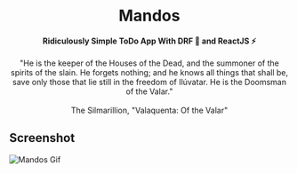 <a id="top"></a>
<br />

<div align="center">
  <h1>Mandos</h1>
  <p align="center">
    <b>Ridiculously Simple ToDo App With DRF 🐍 and ReactJS ⚡ </b>
    <br />
    <br />
    "He is the keeper of the Houses of the Dead, and the summoner of the spirits of the slain. He forgets nothing; and he knows all things that shall be, save only those that lie still in the freedom of Ilúvatar. He is the Doomsman of the Valar." 
    <br />
    <br />
    The Silmarillion, "Valaquenta: Of the Valar" 
  </p>
</div>


## Screenshot

![Mandos Gif](https://github.com/assets/29402115/fa4b9822-1f6a-4d2d-a251-cee7844ca647)

<!-- Why Userndo  -->
<!-- 
## Why Usernado

I'm using 🌪️ every day. I really like it 😍 . Besides of all advantages of Tornado, it's not a full-stack framework, and I had to put all the pieces of the puzzle together every day 😩! So this is my attempt to follow DRY(Don't Repeat Yourself) principle. This is how the Usernado was born. -->

<!-- Features -->
<!-- 
## Features

- REST support :zap:

- Websocket easier than ever :zap:

- ORM agnostic authentication :zap:

- Humanize datetime in templates :zap:

- Better exception printer thanks to [tornado-debugger](https://github.com/bhch/tornado-debugger) :zap: -->

<!-- Getting Started -->
<!-- 
## Installation

Install either with pip or poetry.

```bash
pip install usernado
```
```bash
poetry add usernado
```

Or optionally you can install from github using 
```bash 
pip install git+https://github.com/reganto/usernado
``` -->

<!-- USAGE EXAMPLES -->

<!-- ## Usage

### Example

```python
from usernado import Usernado


class HelloHandler(Usernado.Web):
    def get(self):
        self.write("Hello, World!")
```

For more examples please Check out [examples](https://github.com/reganto/Usernado/tree/master/example).
 -->
<!-- ROADMAP -->
<!-- 
## Roadmap

- [x] Send and broadcast for websockets
- [x] Abstracted authentication methods
- [x] Authenticaion methods should return True/False
- [x] Add diff_for_human (humanize) decorator
- [x] Add api_route for API handlers
- [x] Add username & password to test login 
- [x] Add pluralize (str_plural) uimodule
- [ ] Add third party authentication abstract methods
- [ ] Add pagination
 -->
<!-- CONTACT -->

<!-- ## Contact

Email: tell.reganto[at]gmail[dot]com

<p align="right"><a href="#top"><img src="https://raw.githubusercontent.com/DjangoEx/python-engineer-roadmap/main/statics/top.png" width=50 height=50 /></a></p>
 -->
